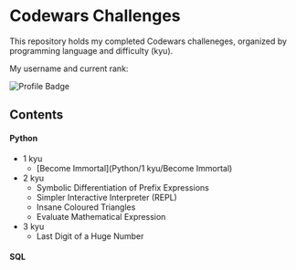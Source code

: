 # Codewars Challenges


This repository holds my completed Codewars challeneges, organized by 
programming language and difficulty (kyu).

My username and current rank:

![Profile Badge](https://www.codewars.com/users/newtonsspawn/badges/large)

## Contents


#### Python

- 1 kyu
  - [Become Immortal](Python/1 kyu/Become Immortal)
- 2 kyu
  - Symbolic Differentiation of Prefix Expressions
  - Simpler Interactive Interpreter (REPL)
  - Insane Coloured Triangles
  - Evaluate Mathematical Expression
- 3 kyu
  - Last Digit of a Huge Number


#### SQL
